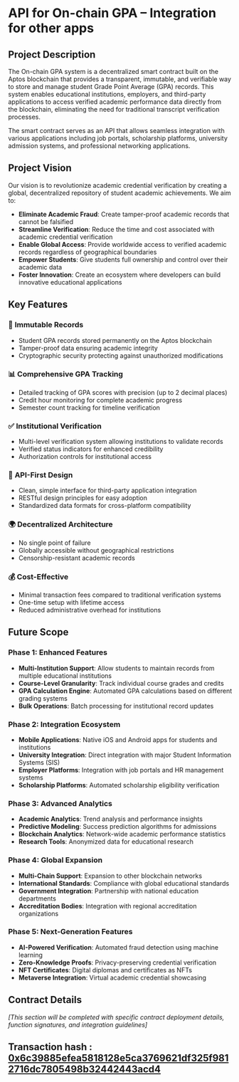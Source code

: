 # API for On-chain GPA – Integration for other apps

## Project Description

The On-chain GPA system is a decentralized smart contract built on the Aptos blockchain that provides a transparent, immutable, and verifiable way to store and manage student Grade Point Average (GPA) records. This system enables educational institutions, employers, and third-party applications to access verified academic performance data directly from the blockchain, eliminating the need for traditional transcript verification processes.

The smart contract serves as an API that allows seamless integration with various applications including job portals, scholarship platforms, university admission systems, and professional networking applications.

## Project Vision

Our vision is to revolutionize academic credential verification by creating a global, decentralized repository of student academic achievements. We aim to:

- **Eliminate Academic Fraud**: Create tamper-proof academic records that cannot be falsified
- **Streamline Verification**: Reduce the time and cost associated with academic credential verification
- **Enable Global Access**: Provide worldwide access to verified academic records regardless of geographical boundaries
- **Empower Students**: Give students full ownership and control over their academic data
- **Foster Innovation**: Create an ecosystem where developers can build innovative educational applications

## Key Features

### 🔐 **Immutable Records**
- Student GPA records stored permanently on the Aptos blockchain
- Tamper-proof data ensuring academic integrity
- Cryptographic security protecting against unauthorized modifications

### 📊 **Comprehensive GPA Tracking**
- Detailed tracking of GPA scores with precision (up to 2 decimal places)
- Credit hour monitoring for complete academic progress
- Semester count tracking for timeline verification

### ✅ **Institutional Verification**
- Multi-level verification system allowing institutions to validate records
- Verified status indicators for enhanced credibility
- Authorization controls for institutional access

### 🔌 **API-First Design**
- Clean, simple interface for third-party application integration
- RESTful design principles for easy adoption
- Standardized data formats for cross-platform compatibility

### 🌍 **Decentralized Architecture**
- No single point of failure
- Globally accessible without geographical restrictions
- Censorship-resistant academic records

### 💰 **Cost-Effective**
- Minimal transaction fees compared to traditional verification systems
- One-time setup with lifetime access
- Reduced administrative overhead for institutions

## Future Scope

### Phase 1: Enhanced Features
- **Multi-Institution Support**: Allow students to maintain records from multiple educational institutions
- **Course-Level Granularity**: Track individual course grades and credits
- **GPA Calculation Engine**: Automated GPA calculations based on different grading systems
- **Bulk Operations**: Batch processing for institutional record updates

### Phase 2: Integration Ecosystem
- **Mobile Applications**: Native iOS and Android apps for students and institutions
- **University Integration**: Direct integration with major Student Information Systems (SIS)
- **Employer Platforms**: Integration with job portals and HR management systems
- **Scholarship Platforms**: Automated scholarship eligibility verification

### Phase 3: Advanced Analytics
- **Academic Analytics**: Trend analysis and performance insights
- **Predictive Modeling**: Success prediction algorithms for admissions
- **Blockchain Analytics**: Network-wide academic performance statistics
- **Research Tools**: Anonymized data for educational research

### Phase 4: Global Expansion
- **Multi-Chain Support**: Expansion to other blockchain networks
- **International Standards**: Compliance with global educational standards
- **Government Integration**: Partnership with national education departments
- **Accreditation Bodies**: Integration with regional accreditation organizations

### Phase 5: Next-Generation Features
- **AI-Powered Verification**: Automated fraud detection using machine learning
- **Zero-Knowledge Proofs**: Privacy-preserving credential verification
- **NFT Certificates**: Digital diplomas and certificates as NFTs
- **Metaverse Integration**: Virtual academic credential showcasing

## Contract Details

*[This section will be completed with specific contract deployment details, function signatures, and integration guidelines]*

##  Transaction hash : [0x6c39885efea5818128e5ca3769621df325f9812716dc7805498b32442443acd4](https://explorer.aptoslabs.com/txn/0x6c39885efea5818128e5ca3769621df325f9812716dc7805498b32442443acd4?network=devnet)



